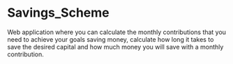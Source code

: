# Savings_Scheme
Web application where you can calculate the monthly contributions that you need to achieve your goals saving money, calculate how long it takes to save the desired capital and  how much money you will save with a monthly contribution.
